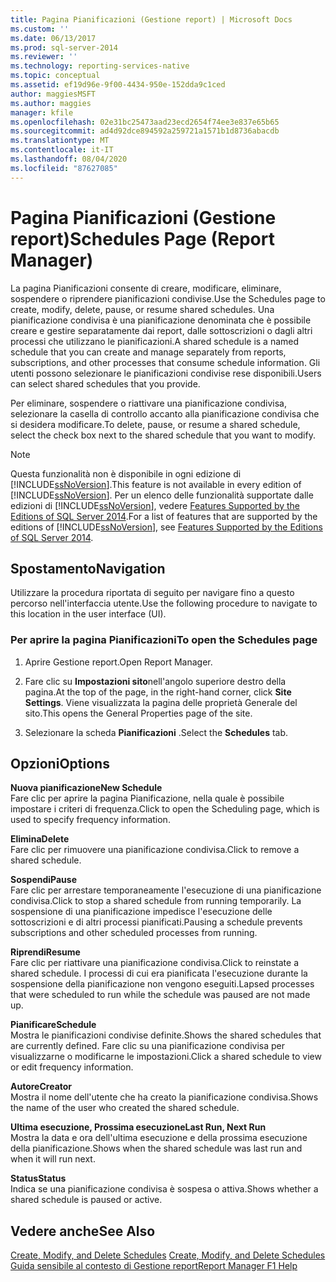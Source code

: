 ```yaml
---
title: Pagina Pianificazioni (Gestione report) | Microsoft Docs
ms.custom: ''
ms.date: 06/13/2017
ms.prod: sql-server-2014
ms.reviewer: ''
ms.technology: reporting-services-native
ms.topic: conceptual
ms.assetid: ef19d96e-9f00-4434-950e-152dda9c1ced
author: maggiesMSFT
ms.author: maggies
manager: kfile
ms.openlocfilehash: 02e31bc25473aad23ecd2654f74ee3e837e65b65
ms.sourcegitcommit: ad4d92dce894592a259721a1571b1d8736abacdb
ms.translationtype: MT
ms.contentlocale: it-IT
ms.lasthandoff: 08/04/2020
ms.locfileid: "87627085"
---
```

# <a name="schedules-page-report-manager"></a><span data-ttu-id="1394f-102">Pagina Pianificazioni (Gestione report)</span><span class="sxs-lookup"><span data-stu-id="1394f-102">Schedules Page (Report Manager)</span></span>
  <span data-ttu-id="1394f-103">La pagina Pianificazioni consente di creare, modificare, eliminare, sospendere o riprendere pianificazioni condivise.</span><span class="sxs-lookup"><span data-stu-id="1394f-103">Use the Schedules page to create, modify, delete, pause, or resume shared schedules.</span></span> <span data-ttu-id="1394f-104">Una pianificazione condivisa è una pianificazione denominata che è possibile creare e gestire separatamente dai report, dalle sottoscrizioni o dagli altri processi che utilizzano le pianificazioni.</span><span class="sxs-lookup"><span data-stu-id="1394f-104">A shared schedule is a named schedule that you can create and manage separately from reports, subscriptions, and other processes that consume schedule information.</span></span> <span data-ttu-id="1394f-105">Gli utenti possono selezionare le pianificazioni condivise rese disponibili.</span><span class="sxs-lookup"><span data-stu-id="1394f-105">Users can select shared schedules that you provide.</span></span>  
  
 <span data-ttu-id="1394f-106">Per eliminare, sospendere o riattivare una pianificazione condivisa, selezionare la casella di controllo accanto alla pianificazione condivisa che si desidera modificare.</span><span class="sxs-lookup"><span data-stu-id="1394f-106">To delete, pause, or resume a shared schedule, select the check box next to the shared schedule that you want to modify.</span></span>  
  
> [!NOTE]  
>  <span data-ttu-id="1394f-107">Questa funzionalità non è disponibile in ogni edizione di [!INCLUDE[ssNoVersion](../includes/ssnoversion-md.md)].</span><span class="sxs-lookup"><span data-stu-id="1394f-107">This feature is not available in every edition of [!INCLUDE[ssNoVersion](../includes/ssnoversion-md.md)].</span></span> <span data-ttu-id="1394f-108">Per un elenco delle funzionalità supportate dalle edizioni di [!INCLUDE[ssNoVersion](../includes/ssnoversion-md.md)], vedere [Features Supported by the Editions of SQL Server 2014](../../2014/getting-started/features-supported-by-the-editions-of-sql-server-2014.md).</span><span class="sxs-lookup"><span data-stu-id="1394f-108">For a list of features that are supported by the editions of [!INCLUDE[ssNoVersion](../includes/ssnoversion-md.md)], see [Features Supported by the Editions of SQL Server 2014](../../2014/getting-started/features-supported-by-the-editions-of-sql-server-2014.md).</span></span>  
  
## <a name="navigation"></a><span data-ttu-id="1394f-109">Spostamento</span><span class="sxs-lookup"><span data-stu-id="1394f-109">Navigation</span></span>  
 <span data-ttu-id="1394f-110">Utilizzare la procedura riportata di seguito per navigare fino a questo percorso nell'interfaccia utente.</span><span class="sxs-lookup"><span data-stu-id="1394f-110">Use the following procedure to navigate to this location in the user interface (UI).</span></span>  
  
### <a name="to-open-the-schedules-page"></a><span data-ttu-id="1394f-111">Per aprire la pagina Pianificazioni</span><span class="sxs-lookup"><span data-stu-id="1394f-111">To open the Schedules page</span></span>  
  
1.  <span data-ttu-id="1394f-112">Aprire Gestione report.</span><span class="sxs-lookup"><span data-stu-id="1394f-112">Open Report Manager.</span></span>  
  
2.  <span data-ttu-id="1394f-113">Fare clic su **Impostazioni sito**nell'angolo superiore destro della pagina.</span><span class="sxs-lookup"><span data-stu-id="1394f-113">At the top of the page, in the right-hand corner, click **Site Settings**.</span></span> <span data-ttu-id="1394f-114">Viene visualizzata la pagina delle proprietà Generale del sito.</span><span class="sxs-lookup"><span data-stu-id="1394f-114">This opens the General Properties page of the site.</span></span>  
  
3.  <span data-ttu-id="1394f-115">Selezionare la scheda **Pianificazioni** .</span><span class="sxs-lookup"><span data-stu-id="1394f-115">Select the **Schedules** tab.</span></span>  
  
## <a name="options"></a><span data-ttu-id="1394f-116">Opzioni</span><span class="sxs-lookup"><span data-stu-id="1394f-116">Options</span></span>  
 <span data-ttu-id="1394f-117">**Nuova pianificazione**</span><span class="sxs-lookup"><span data-stu-id="1394f-117">**New Schedule**</span></span>  
 <span data-ttu-id="1394f-118">Fare clic per aprire la pagina Pianificazione, nella quale è possibile impostare i criteri di frequenza.</span><span class="sxs-lookup"><span data-stu-id="1394f-118">Click to open the Scheduling page, which is used to specify frequency information.</span></span>  
  
 <span data-ttu-id="1394f-119">**Elimina**</span><span class="sxs-lookup"><span data-stu-id="1394f-119">**Delete**</span></span>  
 <span data-ttu-id="1394f-120">Fare clic per rimuovere una pianificazione condivisa.</span><span class="sxs-lookup"><span data-stu-id="1394f-120">Click to remove a shared schedule.</span></span>  
  
 <span data-ttu-id="1394f-121">**Sospendi**</span><span class="sxs-lookup"><span data-stu-id="1394f-121">**Pause**</span></span>  
 <span data-ttu-id="1394f-122">Fare clic per arrestare temporaneamente l'esecuzione di una pianificazione condivisa.</span><span class="sxs-lookup"><span data-stu-id="1394f-122">Click to stop a shared schedule from running temporarily.</span></span> <span data-ttu-id="1394f-123">La sospensione di una pianificazione impedisce l'esecuzione delle sottoscrizioni e di altri processi pianificati.</span><span class="sxs-lookup"><span data-stu-id="1394f-123">Pausing a schedule prevents subscriptions and other scheduled processes from running.</span></span>  
  
 <span data-ttu-id="1394f-124">**Riprendi**</span><span class="sxs-lookup"><span data-stu-id="1394f-124">**Resume**</span></span>  
 <span data-ttu-id="1394f-125">Fare clic per riattivare una pianificazione condivisa.</span><span class="sxs-lookup"><span data-stu-id="1394f-125">Click to reinstate a shared schedule.</span></span> <span data-ttu-id="1394f-126">I processi di cui era pianificata l'esecuzione durante la sospensione della pianificazione non vengono eseguiti.</span><span class="sxs-lookup"><span data-stu-id="1394f-126">Lapsed processes that were scheduled to run while the schedule was paused are not made up.</span></span>  
  
 <span data-ttu-id="1394f-127">**Pianificare**</span><span class="sxs-lookup"><span data-stu-id="1394f-127">**Schedule**</span></span>  
 <span data-ttu-id="1394f-128">Mostra le pianificazioni condivise definite.</span><span class="sxs-lookup"><span data-stu-id="1394f-128">Shows the shared schedules that are currently defined.</span></span> <span data-ttu-id="1394f-129">Fare clic su una pianificazione condivisa per visualizzarne o modificarne le impostazioni.</span><span class="sxs-lookup"><span data-stu-id="1394f-129">Click a shared schedule to view or edit frequency information.</span></span>  
  
 <span data-ttu-id="1394f-130">**Autore**</span><span class="sxs-lookup"><span data-stu-id="1394f-130">**Creator**</span></span>  
 <span data-ttu-id="1394f-131">Mostra il nome dell'utente che ha creato la pianificazione condivisa.</span><span class="sxs-lookup"><span data-stu-id="1394f-131">Shows the name of the user who created the shared schedule.</span></span>  
  
 <span data-ttu-id="1394f-132">**Ultima esecuzione, Prossima esecuzione**</span><span class="sxs-lookup"><span data-stu-id="1394f-132">**Last Run, Next Run**</span></span>  
 <span data-ttu-id="1394f-133">Mostra la data e ora dell'ultima esecuzione e della prossima esecuzione della pianificazione.</span><span class="sxs-lookup"><span data-stu-id="1394f-133">Shows when the shared schedule was last run and when it will run next.</span></span>  
  
 <span data-ttu-id="1394f-134">**Status**</span><span class="sxs-lookup"><span data-stu-id="1394f-134">**Status**</span></span>  
 <span data-ttu-id="1394f-135">Indica se una pianificazione condivisa è sospesa o attiva.</span><span class="sxs-lookup"><span data-stu-id="1394f-135">Shows whether a shared schedule is paused or active.</span></span>  
  
## <a name="see-also"></a><span data-ttu-id="1394f-136">Vedere anche</span><span class="sxs-lookup"><span data-stu-id="1394f-136">See Also</span></span>  
 <span data-ttu-id="1394f-137">[Create, Modify, and Delete Schedules](subscriptions/create-modify-and-delete-schedules.md) </span><span class="sxs-lookup"><span data-stu-id="1394f-137">[Create, Modify, and Delete Schedules](subscriptions/create-modify-and-delete-schedules.md) </span></span>  
 [<span data-ttu-id="1394f-138">Guida sensibile al contesto di Gestione report</span><span class="sxs-lookup"><span data-stu-id="1394f-138">Report Manager F1 Help</span></span>](../../2014/reporting-services/report-manager-f1-help.md)  
  
  
